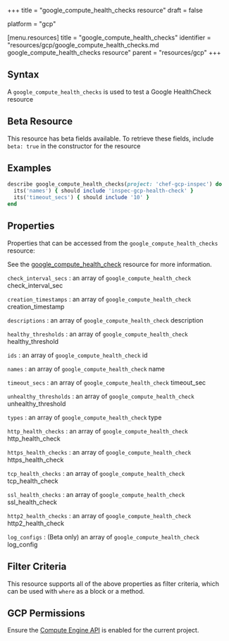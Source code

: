 +++
title = "google_compute_health_checks resource"
draft = false

platform = "gcp"

[menu.resources]
    title = "google_compute_health_checks"
    identifier = "resources/gcp/google_compute_health_checks.md google_compute_health_checks resource"
    parent = "resources/gcp"
+++

## Syntax

A `google_compute_health_checks` is used to test a Google HealthCheck resource

## Beta Resource

This resource has beta fields available. To retrieve these fields, include `beta: true` in the constructor for the resource

## Examples

```ruby
describe google_compute_health_checks(project: 'chef-gcp-inspec') do
  its('names') { should include 'inspec-gcp-health-check' }
  its('timeout_secs') { should include '10' }
end
```

## Properties

Properties that can be accessed from the `google_compute_health_checks` resource:

See the [google_compute_health_check](/resources/google_compute_health_check/#properties) resource for more information.

`check_interval_secs`
: an array of `google_compute_health_check` check_interval_sec

`creation_timestamps`
: an array of `google_compute_health_check` creation_timestamp

`descriptions`
: an array of `google_compute_health_check` description

`healthy_thresholds`
: an array of `google_compute_health_check` healthy_threshold

`ids`
: an array of `google_compute_health_check` id

`names`
: an array of `google_compute_health_check` name

`timeout_secs`
: an array of `google_compute_health_check` timeout_sec

`unhealthy_thresholds`
: an array of `google_compute_health_check` unhealthy_threshold

`types`
: an array of `google_compute_health_check` type

`http_health_checks`
: an array of `google_compute_health_check` http_health_check

`https_health_checks`
: an array of `google_compute_health_check` https_health_check

`tcp_health_checks`
: an array of `google_compute_health_check` tcp_health_check

`ssl_health_checks`
: an array of `google_compute_health_check` ssl_health_check

`http2_health_checks`
: an array of `google_compute_health_check` http2_health_check

`log_configs`
: (Beta only) an array of `google_compute_health_check` log_config

## Filter Criteria

This resource supports all of the above properties as filter criteria, which can be used
with `where` as a block or a method.

## GCP Permissions

Ensure the [Compute Engine API](https://console.cloud.google.com/apis/library/compute.googleapis.com/) is enabled for the current project.
